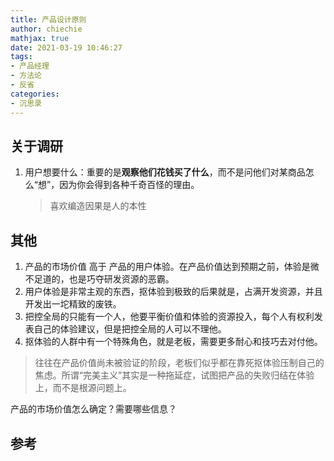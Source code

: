 ```yaml
---
title: 产品设计原则
author: chiechie
mathjax: true
date: 2021-03-19 10:46:27
tags:
- 产品经理
- 方法论
- 反省
categories:
- 沉思录
---
```

>

## 关于调研

1. 用户想要什么：重要的是**观察他们花钱买了什么**，而不是问他们对某商品怎么“想”，因为你会得到各种千奇百怪的理由。
    > 喜欢编造因果是人的本性




## 其他

1. 产品的市场价值 高于 产品的用户体验。在产品价值达到预期之前，体验是微不足道的，也是巧夺研发资源的恶霸。
2. 用户体验是非常主观的东西，抠体验到极致的后果就是，占满开发资源，并且开发出一坨精致的废铁。
3. 把控全局的只能有一个人，他要平衡价值和体验的资源投入，每个人有权利发表自己的体验建议，但是把控全局的人可以不理他。
4. 抠体验的人群中有一个特殊角色，就是老板，需要更多耐心和技巧去对付他。

> 往往在产品价值尚未被验证的阶段，老板们似乎都在靠死抠体验压制自己的焦虑。所谓“完美主义”其实是一种拖延症，试图把产品的失败归结在体验上，而不是根源问题上。

产品的市场价值怎么确定？需要哪些信息？



## 参考